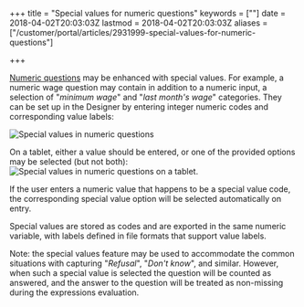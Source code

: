 +++
title = "Special values for numeric questions"
keywords = [""]
date = 2018-04-02T20:03:03Z
lastmod = 2018-04-02T20:03:03Z
aliases = ["/customer/portal/articles/2931999-special-values-for-numeric-questions"]

+++

[Numeric
questions](http://support.mysurvey.solutions/customer/en/portal/articles/2468719)
may be enhanced with special values. For example, a numeric wage
question may contain in addition to a numeric input, a selection of
"*minimum wage*" and "*last month's wage*" categories. They can be set
up in the Designer by entering integer numeric codes and corresponding
value labels:  
  
![Special values in numeric questions](/images/866610.png)  
  
On a tablet, either a value should be entered, or one of the provided
options may be selected (but not both):  
![Special values in numeric questions on a
tablet.](/images/866611.png)  
  
If the user enters a numeric value that happens to be a special value
code, the corresponding special value option will be selected
automatically on entry.  
  
Special values are stored as codes and are exported in the same numeric
variable, with labels defined in file formats that support value
labels.  
  
<span class="underline">Note</span>: the special values feature may be
used to accommodate the common situations with capturing "*Refusal*",
"*Don't know*", and similar. However, when such a special value is
selected the question will be counted as answered, and the answer to the
question will be treated as non-missing during the expressions
evaluation.
